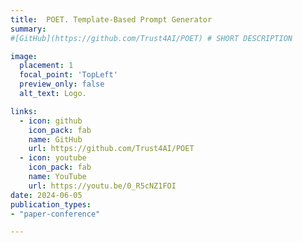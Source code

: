 ```yaml
---
title:  POET. Template-Based Prompt Generator
summary:   
#[GitHub](https://github.com/Trust4AI/POET) # SHORT DESCRIPTION 

image: 
  placement: 1
  focal_point: 'TopLeft'
  preview_only: false
  alt_text: Logo.

links:
  - icon: github 
    icon_pack: fab
    name: GitHub
    url: https://github.com/Trust4AI/POET
  - icon: youtube
    icon_pack: fab
    name: YouTube 
    url: https://youtu.be/0_R5cNZ1FOI
date: 2024-06-05      
publication_types: 
- "paper-conference"

---
```

